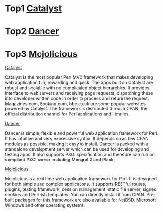 # Top1 [Catalyst](#Catalyst)
# Top2 [Dancer](#Dancer)
# Top3 [Mojolicious](#Mojolicious)


[Catalyst](http://www.catalystframework.org/)

Catalyst is the most popular Perl MVC framework that makes developing web application fun, rewarding and quick. The apps built on Catalyst are robust and scalable with no complicated object hierarchies. It provides interface to web servers and receiving page requests, dispatching these into developer written code in order to process and return the request. Magazines.com, Booking.com, bbc.co.uk are some popular websites powered by Catalyst.
The framework is distributed through CPAN, the official distribution channel for Perl applications and libraries.

[Dancer](http://www.perldancer.org)

Dancer is simple, flexible and powerful web application framework for Perl. It has intuitive and very expressive syntax. It depends on as few CPAN modules as possible, making it easy to install. Dancer is packed with a standalone development server which can be used for developing and testing apps. It also supports PSGI specification and therefore can run on compliant PSGI server including Mongrel 2 and Plack.

[Mojolicious](https://mojolicious.org)

Mojoliciousis a real time web application framework for Perl. It is designed for both simple and complex applications. It supports RESTful routes, plugins, testing framework, session management, static file server, signed cookies and Perl-ish templates. You can directly install it from CPAN. Pre-built packages for this framework are also available for NetBSD, Microsoft Windows and other operating systems.
